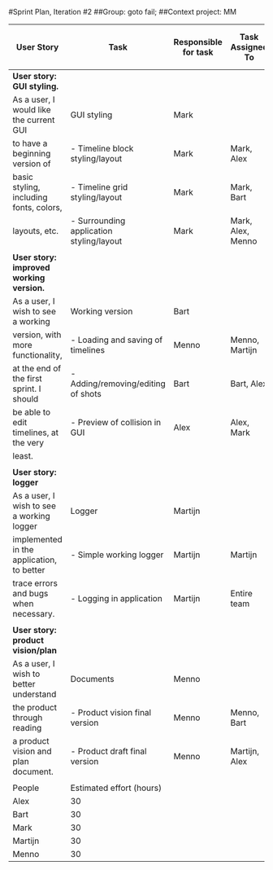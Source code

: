 #Sprint Plan, Iteration #2
##Group: goto fail;
##Context project: MM

User Story|Task|Responsible for task|Task Assigned To|Estimated Effort (hours)|Priority (A-E) (A is highest)
---|---|---|---|---|---
**User story: GUI styling.**|||||
As a user, I would like the current GUI|GUI styling|Mark|||
to have a beginning version of|- Timeline block styling/layout|Mark|Mark, Alex|10|B
basic styling, including fonts, colors,|- Timeline grid styling/layout|Mark|Mark, Bart|10|B
layouts, etc.|- Surrounding application styling/layout|Mark|Mark, Alex, Menno|10|D
|||||
**User story: improved working version.**|||||
As a user, I wish to see a working|Working version|Bart|||
version, with more functionality,|- Loading and saving of timelines|Menno|Menno, Martijn|10|A
at the end of the first sprint. I should|- Adding/removing/editing of shots|Bart|Bart, Alex|15|A
be able to edit timelines, at the very|- Preview of collision in GUI|Alex|Alex, Mark|6|C
least.|||||
|||||
**User story: logger**|||||
As a user, I wish to see a working logger|Logger|Martijn|||
implemented in the application, to better|- Simple working logger|Martijn|Martijn|15|B
trace errors and bugs when necessary.|- Logging in application|Martijn|Entire team|3|C
|||||
**User story: product vision/plan**|||||
As a user, I wish to better understand|Documents|Menno|||
the product through reading|- Product vision final version|Menno|Menno, Bart|5|A
a product vision and plan document.|- Product draft final version|Menno|Martijn, Alex|5|A
|||||
People|Estimated effort (hours)||||
Alex|30||||
Bart|30||||
Mark|30||||
Martijn|30||||
Menno|30||||
